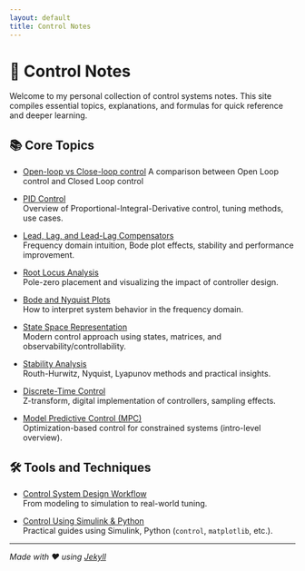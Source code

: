 ```yaml
---
layout: default
title: Control Notes
---
```


# 🧠 Control Notes

Welcome to my personal collection of control systems notes. This site compiles essential topics, explanations, and formulas for quick reference and deeper learning.

## 📚 Core Topics
- [Open-loop vs Close-loop control](./notes/openclose.md)
  A comparison between Open Loop control and Closed Loop control

- [PID Control](./notes/pid.md)  
  Overview of Proportional-Integral-Derivative control, tuning methods, use cases.

- [Lead, Lag, and Lead-Lag Compensators](./notes/compensators.md)  
  Frequency domain intuition, Bode plot effects, stability and performance improvement.

- [Root Locus Analysis](./notes/root-locus.md)  
  Pole-zero placement and visualizing the impact of controller design.

- [Bode and Nyquist Plots](./notes/frequency-response.md)  
  How to interpret system behavior in the frequency domain.

- [State Space Representation](./notes/state-space.md)  
  Modern control approach using states, matrices, and observability/controllability.

- [Stability Analysis](./notes/stability.md)  
  Routh-Hurwitz, Nyquist, Lyapunov methods and practical insights.

- [Discrete-Time Control](./notes/discrete-control.md)  
  Z-transform, digital implementation of controllers, sampling effects.

- [Model Predictive Control (MPC)](./notes/mpc.md)  
  Optimization-based control for constrained systems (intro-level overview).

## 🛠️ Tools and Techniques

- [Control System Design Workflow](./notes/workflow.html)  
  From modeling to simulation to real-world tuning.

- [Control Using Simulink & Python](./notes/tools.html)  
  Practical guides using Simulink, Python (`control`, `matplotlib`, etc.).

---

*Made with ❤️ using [Jekyll](https://jekyllrb.com/)*
